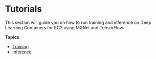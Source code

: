 # Tutorials<a name="deep-learning-containers-ec2-tutorials"></a>

This section will guide you on how to run training and inference on Deep Learning Containers for EC2 using MXNet and TensorFlow\.

**Topics**
+ [Training](deep-learning-containers-ec2-tutorials-training.md)
+ [Inference](deep-learning-containers-ec2-tutorials-inference.md)